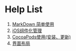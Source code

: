 # Help List
 1. [MarkDown 简单使用](https://github.com/duhongxing/HXHelper/wiki/MarkDown-%E7%AE%80%E5%8D%95%E4%BD%BF%E7%94%A8)
 2. [iOS组件化管理](https://github.com/duhongxing/HXHelper/wiki/%E5%B7%A5%E7%A8%8B%E6%9E%B6%E6%9E%84)
 3. [CocoaPods使用(安装、更新)](https://github.com/duhongxing/HXHelper/wiki/CocoaPods-%E4%BD%BF%E7%94%A8)
 4. [界面布局](https://github.com/duhongxing/HXHelper/wiki/%E7%95%8C%E9%9D%A2%E5%B8%83%E5%B1%80)

